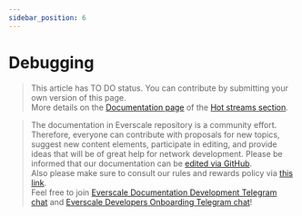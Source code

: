 ```yaml
---
sidebar_position: 6
---
```


# Debugging

> This article has TO DO status. You can contribute by submitting your own version of this page.  
More details on the [Documentation page](https://docs.everscale.network/contribute/hot-streams/documentations) of the [Hot streams section](https://docs.everscale.network/hot-streams).

>  The documentation in Everscale repository is a community effort. Therefore, everyone can contribute with proposals for new topics, suggest new content elements, participate in editing, and provide ideas that will be of great help for network development.
Please be informed that our documentation can be [edited via GitHub](https://github.com/everscale-org/docs/issues).  
  Also please make sure to consult our rules and rewards policy via [this link](https://docs.everscale.network/contribute/hot-streams/documentations).  
  Feel free to join [Everscale Documentation Development Telegram chat](https://t.me/+C2IpQXWZtCwxYzEy) and [Everscale Developers Onboarding Telegram chat](https://t.me/+Vca1Gs6uPzIyNWVi)!